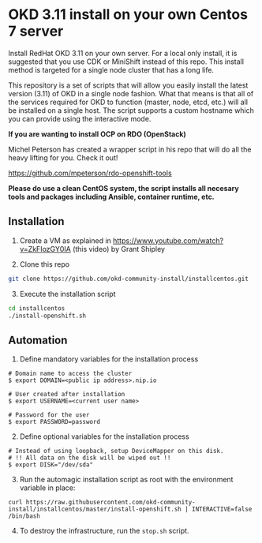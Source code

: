 # OKD 3.11 install on your own Centos 7 server

Install RedHat OKD 3.11 on your own server.  For a local only install, it is suggested that you use CDK or MiniShift instead of this repo.  This install method is targeted for a single node cluster that has a long life.

This repository is a set of scripts that will allow you easily install the latest version (3.11) of OKD in a single node fashion.  What that means is that all of the services required for OKD to function (master, node, etcd, etc.) will all be installed on a single host.  The script supports a custom hostname which you can provide using the interactive mode.

**If you are wanting to install OCP on RDO (OpenStack)**

Michel Peterson has created a wrapper script in his repo that will do all the heavy lifting for you. Check it out!  

https://github.com/mpeterson/rdo-openshift-tools


**Please do use a clean CentOS system, the script installs all necesary tools and packages including Ansible, container runtime, etc.**

## Installation

1. Create a VM as explained in https://www.youtube.com/watch?v=ZkFIozGY0IA (this video) by Grant Shipley

2. Clone this repo

```bash
git clone https://github.com/okd-community-install/installcentos.git
```

3. Execute the installation script

```bash
cd installcentos
./install-openshift.sh
```

## Automation

1. Define mandatory variables for the installation process

```
# Domain name to access the cluster
$ export DOMAIN=<public ip address>.nip.io

# User created after installation
$ export USERNAME=<current user name>

# Password for the user
$ export PASSWORD=password
```

2. Define optional variables for the installation process

```
# Instead of using loopback, setup DeviceMapper on this disk.
# !! All data on the disk will be wiped out !!
$ export DISK="/dev/sda"
```

3. Run the automagic installation script as root with the environment variable in place:

```
curl https://raw.githubusercontent.com/okd-community-install/installcentos/master/install-openshift.sh | INTERACTIVE=false /bin/bash
```

4. To destroy the infrastructure, run the `stop.sh` script.
